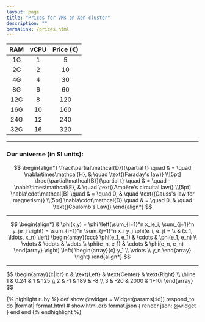 ```yaml
---
layout: page
title: "Prices for VMs on Xen cluster"
description: ""
permalink: /prices.html
---
```

<script type="text/javascript" async
  src="https://cdn.mathjax.org/mathjax/latest/MathJax.js?config=TeX-MML-AM_CHTML">
</script>


| RAM | vCPU | Price (€) |
|:---:|:----:|:---------:|
|  1G |   1  |     5     |
|  2G |   2  |     10    |
|  4G |   4  |     30    |
|  8G |   6  |     60    |
| 12G |   8  |    120    |
| 16G |  10  |    160    |
| 24G |  12  |    240    |
| 32G |  16  |    320    |

<hr />


### Our universe (in SI units):

$$
\begin{align*}
  \frac{\partial\mathcal{D}}{\partial t} \quad & = \quad \nabla\times\mathcal{H},   & \quad \text{(Faraday's law)} \\[5pt]
  \frac{\partial\mathcal{B}}{\partial t} \quad & = \quad -\nabla\times\mathcal{E},  & \quad \text{(Ampère's circuital law)}   \\[5pt]
  \nabla\cdot\mathcal{B}                 \quad & = \quad 0,                         & \quad \text{(Gauss's law for magnetism)}   \\[5pt]
  \nabla\cdot\mathcal{D}                 \quad & = \quad 0.                         & \quad \text{(Coulomb's Law)}
  \end{align*}
$$

<hr />

$$
\begin{align*}
  & \phi(x,y) = \phi \left(\sum_{i=1}^n x_ie_i, \sum_{j=1}^n y_je_j \right)
  = \sum_{i=1}^n \sum_{j=1}^n x_i y_j \phi(e_i, e_j) = \\
  & (x_1, \ldots, x_n) \left( \begin{array}{ccc}
      \phi(e_1, e_1) & \cdots & \phi(e_1, e_n) \\
      \vdots & \ddots & \vdots \\
      \phi(e_n, e_1) & \cdots & \phi(e_n, e_n)
    \end{array} \right)
  \left( \begin{array}{c}
      y_1 \\
      \vdots \\
      y_n
    \end{array} \right)
\end{align*}
$$
<hr />
$$
\begin{array}{c|lcr}
n & \text{Left} & \text{Center} & \text{Right} \\
\hline
1 & 0.24 & 1 & 125 \\
2 & -1 & 189 & -8 \\
3 & -20 & 2000 & 1+10i
\end{array}
$$

{% highlight ruby %}
def show
  @widget = Widget(params[:id])
  respond_to do |format|
    format.html # show.html.erb
    format.json { render json: @widget }
  end
end
{% endhighlight %}
